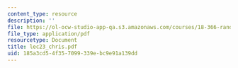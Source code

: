 ```yaml
---
content_type: resource
description: ''
file: https://ol-ocw-studio-app-qa.s3.amazonaws.com/courses/18-366-random-walks-and-diffusion-fall-2006/185a3cd54f357099339ebc9e91a139dd_lec23_chris.pdf
file_type: application/pdf
resourcetype: Document
title: lec23_chris.pdf
uid: 185a3cd5-4f35-7099-339e-bc9e91a139dd
---
```

